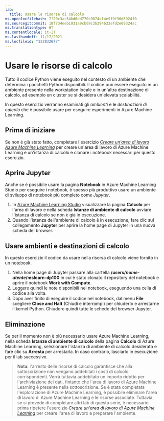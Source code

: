 ```yaml
---
lab:
  title: Usare le risorse di calcolo
ms.openlocfilehash: 7f20c3ac54bd6dd770c9874cf4e9f9f96d5924f0
ms.sourcegitcommit: 18f734eeb1031a9cb69c3b294632efd2e69324ac
ms.translationtype: HT
ms.contentlocale: it-IT
ms.lasthandoff: 11/17/2021
ms.locfileid: "132832677"
---
```

# <a name="work-with-compute"></a>Usare le risorse di calcolo

Tutto il codice Python viene eseguito nel contesto di un ambiente che determina i pacchetti Python disponibili. Il codice può essere eseguito in un ambiente presente nella workstation locale o in un'altra destinazione di calcolo, ad esempio un cluster se si desidera un'elevata scalabilità.

In questo esercizio verranno esaminati gli *ambienti* e le *destinazioni di calcolo* che è possibile usare per eseguire esperimenti in Azure Machine Learning.

## <a name="before-you-start"></a>Prima di iniziare

Se non è già stato fatto, completare l'esercizio *[Creare un'area di lavoro Azure Machine Learning](01-create-a-workspace.md)* per creare un'area di lavoro di Azure Machine Learning e un'istanza di calcolo e clonare i notebook necessari per questo esercizio.

## <a name="open-jupyter"></a>Aprire Jupyter

Anche se è possibile usare la pagina **Notebook** in Azure Machine Learning Studio per eseguire i notebook, è spesso più produttivo usare un ambiente di sviluppo di notebook più completo come *Jupyter*.

1. In [Azure Machine Learning Studio](https://ml.azure.com) visualizzare la pagina **Calcolo** per l'area di lavoro e nella scheda **Istanze di ambiente di calcolo** avviare l'istanza di calcolo se non è già in esecuzione.
2. Quando l'istanza dell'ambiente di calcolo è in esecuzione, fare clic sul collegamento **Jupyter** per aprire la home page di Jupyter in una nuova scheda del browser.

## <a name="work-with-environments-and-compute-targets"></a>Usare ambienti e destinazioni di calcolo

In questo esercizio il codice da usare nella risorsa di calcolo viene fornito in un notebook.

1. Nella home page di Jupyter passare alla cartella **/users/*nome-utente*/mslearn-dp100** in cui è stato clonato il repository del notebook e aprire il notebook **Work with Compute**.
2. Leggere quindi le note disponibili nel notebook, eseguendo una cella di codice alla volta.
3. Dopo aver finito di eseguire il codice nel notebook, dal menu **File** scegliere **Close and Halt** (Chiudi e interrompi) per chiuderlo e arrestarne il kernel Python. Chiudere quindi tutte le schede del browser Jupyter.

## <a name="clean-up"></a>Eliminazione

Se per il momento non è più necessario usare Azure Machine Learning, nella scheda **Istanze di ambiente di calcolo** della pagina **Calcolo** di Azure Machine Learning, selezionare l'istanza di ambiente di calcolo desiderata e fare clic su **Arresta** per arrestarla. In caso contrario, lasciarlo in esecuzione per il lab successivo.

> **Nota**: l'arresto delle risorse di calcolo garantisce che alla sottoscrizione non vengano addebitati i costi di calcolo corrispondenti. Verrà tuttavia addebitato un importo ridotto per l'archiviazione dei dati, fintanto che l'area di lavoro di Azure Machine Learning è presente nella sottoscrizione. Se è stata completata l'esplorazione di Azure Machine Learning, è possibile eliminare l'area di lavoro di Azure Machine Learning e le risorse associate. Tuttavia, se si prevede di completare altri lab di questa serie, è necessario prima ripetere l'esercizio *[Creare un'area di lavoro di Azure Machine Learning](01-create-a-workspace.md)* per creare l'area di lavoro e preparare l'ambiente.
